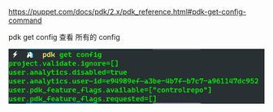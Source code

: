 
https://puppet.com/docs/pdk/2.x/pdk_reference.html#pdk-get-config-command

pdk get config 
查看 所有的 config

![](image/Pasted%20image%2020231216153755.png)

